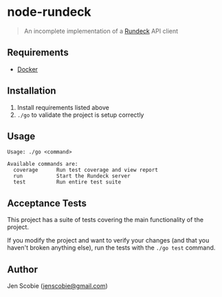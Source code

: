 # node-rundeck
> An incomplete implementation of a [Rundeck](http://rundeck.org/) API client

## Requirements

* [Docker](http://docker.io/)

## Installation

1. Install requirements listed above
2. ```./go``` to validate the project is setup correctly

## Usage

    Usage: ./go <command>

    Available commands are:
      coverage      Run test coverage and view report
      run           Start the Rundeck server
      test          Run entire test suite

## Acceptance Tests

This project has a suite of tests covering the main functionality of the project.

If you modify the project and want to verify your changes (and that you haven't broken anything else), run the tests with the ```./go test``` command.

## Author

Jen Scobie (jenscobie@gmail.com)
